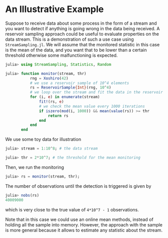 # An Illustrative Example

Suppose to receive data about some process in the form of a stream and you want
to detect if anything is going wrong in the data being received. A reservoir 
sampling approach could be useful to evaluate properties on the data stream. 
This is a demonstration of such a use case using `StreamSampling.jl`. We will
assume that the monitored statistic in this case is the mean of the data, and 
you want that to be lower than a certain threshold otherwise some malfunctioning
is expected.

```julia
julia> using StreamSampling, Statistics, Random

julia> function monitor(stream, thr)
           rng = Xoshiro(42)
           # we use a reservoir sample of 10^4 elements
           rs = ReservoirSample{Int}(rng, 10^4)
           # we loop over the stream and fit the data in the reservoir
           for (i, e) in enumerate(stream)
               fit!(rs, e)
               # we check the mean value every 1000 iterations
               if iszero(mod(i, 1000)) && mean(value(rs)) >= thr
                   return rs
               end
           end
       end
```

We use some toy data for illustration

```julia
julia> stream = 1:10^8; # the data stream

julia> thr = 2*10^7; # the threshold for the mean monitoring
```

Then, we run the monitoring

```julia
julia> rs = monitor(stream, thr);
```

The number of observations until the detection is triggered is
given by

```julia
julia> nobs(rs)
40009000
```

which is very close to the true value of `4*10^7 - 1` observations.

Note that in this case we could use an online mean methods, 
instead of holding all the sample into memory. However, 
the approach with the sample is more general because it
allows to estimate any statistic about the stream. 

